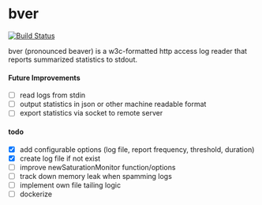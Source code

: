 # bver
[![Build Status](https://travis-ci.org/wenvlem/bver.svg?branch=master)](https://travis-ci.org/wenvlem/bver)
<!-- [![GoDoc](https://godoc.org/github.com/wenvlem/bver?status.svg)](https://godoc.org/github.com/wenvlem/bver) -->

bver (pronounced beaver) is a w3c-formatted http access log reader that reports summarized statistics to stdout.

#### Future Improvements
 - [ ] read logs from stdin
 - [ ] output statistics in json or other machine readable format
 - [ ] export statistics via socket to remote server

#### todo
 - [x] add configurable options (log file, report frequency, threshold, duration)
 - [x] create log file if not exist
 - [ ] improve newSaturationMonitor function/options
 - [ ] track down memory leak when spamming logs
 - [ ] implement own file tailing logic
 - [ ] dockerize
